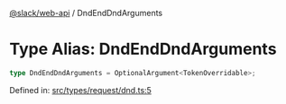 [@slack/web-api](../index.md) / DndEndDndArguments

# Type Alias: DndEndDndArguments

```ts
type DndEndDndArguments = OptionalArgument<TokenOverridable>;
```

Defined in: [src/types/request/dnd.ts:5](https://github.com/slackapi/node-slack-sdk/blob/main/packages/web-api/src/types/request/dnd.ts#L5)
